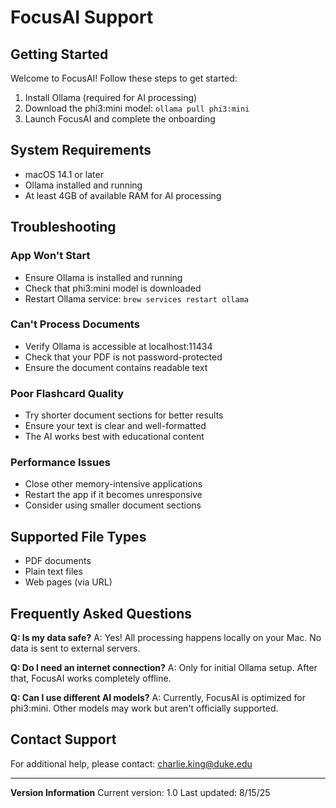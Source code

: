 # FocusAI Support

  ## Getting Started
  Welcome to FocusAI! Follow these steps to get started:

  1. Install Ollama (required for AI processing)
  2. Download the phi3:mini model: `ollama pull phi3:mini`
  3. Launch FocusAI and complete the onboarding

  ## System Requirements
  - macOS 14.1 or later
  - Ollama installed and running
  - At least 4GB of available RAM for AI processing

  ## Troubleshooting

  ### App Won't Start
  - Ensure Ollama is installed and running
  - Check that phi3:mini model is downloaded
  - Restart Ollama service: `brew services restart ollama`

  ### Can't Process Documents
  - Verify Ollama is accessible at localhost:11434
  - Check that your PDF is not password-protected
  - Ensure the document contains readable text

  ### Poor Flashcard Quality
  - Try shorter document sections for better results
  - Ensure your text is clear and well-formatted
  - The AI works best with educational content

  ### Performance Issues
  - Close other memory-intensive applications
  - Restart the app if it becomes unresponsive
  - Consider using smaller document sections

  ## Supported File Types
  - PDF documents
  - Plain text files
  - Web pages (via URL)

  ## Frequently Asked Questions

  **Q: Is my data safe?**
  A: Yes! All processing happens locally on your Mac. No data is sent to external servers.

  **Q: Do I need an internet connection?**
  A: Only for initial Ollama setup. After that, FocusAI works completely offline.

  **Q: Can I use different AI models?**
  A: Currently, FocusAI is optimized for phi3:mini. Other models may work but aren't officially supported.

  ## Contact Support
  For additional help, please contact: charlie.king@duke.edu

  ---

  **Version Information**
  Current version: 1.0
  Last updated: 8/15/25
